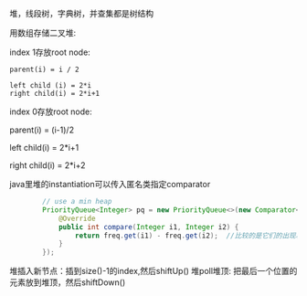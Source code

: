 堆，线段树，字典树，并查集都是树结构

用数组存储二叉堆:

index 1存放root node:

```
parent(i) = i / 2

left child (i) = 2*i
right child(i) = 2*i+1
```

index 0存放root node:

parent(i) =  (i-1)/2

left child(i) =  2*i+1

right child(i) = 2*i+2



java里堆的instantiation可以传入匿名类指定comparator

```java
        // use a min heap
        PriorityQueue<Integer> pq = new PriorityQueue<>(new Comparator<Integer>(){
            @Override
            public int compare(Integer i1, Integer i2) {
                return freq.get(i1) - freq.get(i2);  //比较的是它们的出现次数,出现次数小的优先级更高
            }
        });
```


堆插入新节点：插到size()-1的index,然后shiftUp()
堆poll堆顶: 把最后一个位置的元素放到堆顶，然后shiftDown()
